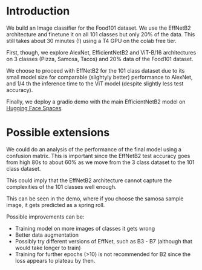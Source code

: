 # Introduction
We build an Image classifier for the Food101 dataset. We use the EffNetB2 architecture and finetune it on all 101 classes but only 20% of the data. This still takes about 30 minutes (!) using a T4 GPU on the colab free tier.

First, though, we explore AlexNet, EfficientNetB2 and ViT-B/16 architectures on 3 classes (Pizza, Samosa, Tacos) and 20% data of the Food101 dataset.

We choose to proceed with EffNetB2 for the 101 class dataset due to its small model size for comparable (slightyly better) performance to AlexNet, and 1/4 th the inference time to the ViT model (despite slightly less test accuracy).

Finally, we deploy a gradio demo with the main EfficientNetB2 model on [Hugging Face Spaces](https://huggingface.co/spaces/TensorCruncher/foodImageClassifier).

# Possible extensions
We could do an analysis of the performance of the final model using a confusion matrix. This is important since the EffNetB2 test accuracy goes from high 80s to about 60% as we move from the 3 class dataset to the 101 class dataset.

This could imply that the EffNetB2 architecture cannot capture the complexities of the 101 classes well enough.

This can be seen in the demo, where if you choose the samosa sample image, it gets predicted as a spring roll.

Possible improvements can be:

* Training model on more images of classes it gets wrong
* Better data augmentation
* Possibly try different versions of EffNet, such as B3 - B7 (although that would take longer to train)
* Training for further epochs (>10) is not recommended for B2 since the loss appears to plateau by then.
